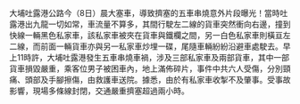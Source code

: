 大埔吐露港公路今（8日）晨大塞車，導致擠塞的五車串燒意外片段曝光！當時吐露港出九龍一切如常，車流量不算多，其間行駛左二線的貨車突然衝向右邊，撞到快線一輛黑色私家車，該私家車被夾在貨車與鐵欄之間，另一白色私家車則橫亘左二線，而前面一輛貨車亦與另一私家車炒埋一碟，尾隨車輛紛紛沿避車處駛去。早上11時許，大埔吐露港發生五車串燒車禍，涉及三部私家車及兩部貨車，其中一部貨車損毀嚴重，乘客位男子被困車內，地上滿佈碎片，事件中共六人受傷，分別頸痛、頭部及手腳擦傷，由救護車送院。據悉，由於有私家車收掣不及肇事。受事故影響，現場多條線封閉，交通嚴重擠塞超過兩小時。